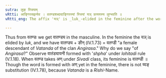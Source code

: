 ```yaml
---
sutra: लुक् स्त्रियाम्
vRtti: आङ्गिरसइत्येव । वतण्डशब्दादाङ्गिरस्यां स्त्रियां यञ् प्रत्ययस्य लुग्भवति ॥
vRtti_eng: The affix 'यञ्' is _luk_-elided in the feminine after the word 'वतण्डी' when meaning a female descendant of _Angirasa_.

---
```

Thus from वतण्डः we get वातण्ड्य in the masculine. In the feminine the यञ् is elided by _luk_, and we have वातण्ड्य + ङीन् (IV.1.73) = वतण्डी "a female descendant of _Vatanda_ of the clan _Angirasa_." Why do we say "of _Angirasa_?" Observe वातंड्यायनी formed with '_shpha_' under _lohitadi_ rule (V.1.18). When वतण्ड takes अण् under _Sivadi_ class, its feminine is वातण्डी ॥ Though the word is formed with अण् yet in the feminine, there is not ष्यङ् substitution (IV.1.78), because _Vatanda_ is a _Rishi_-Name.
